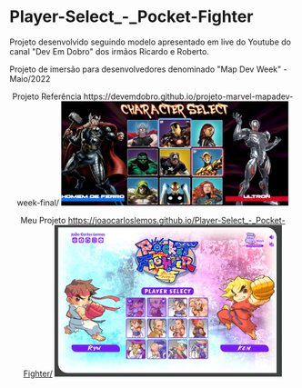 # Player-Select_-_Pocket-Fighter

Projeto desenvolvido seguindo modelo apresentado em live do Youtube do canal "Dev Em Dobro" dos irmãos Ricardo e Roberto.

Projeto de imersão para desenvolvedores denominado "Map Dev Week" - Maio/2022

<div align="center">
  Projeto  Referência
  https://devemdobro.github.io/projeto-marvel-mapadev-week-final/     
  <img width="400px" src="https://raw.githubusercontent.com/JoaoCarlosLemos/imagens/main/map_dev_week.PNG">
  
  Meu Projeto
  https://joaocarloslemos.github.io/Player-Select_-_Pocket-Fighter/
  <img width="400px" src="https://raw.githubusercontent.com/JoaoCarlosLemos/imagens/main/Player_Select_-_Pocket_Fighter.PNG">
  
</div>
